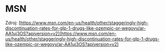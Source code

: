 # MSN

Zdroj: [https://www.msn.com/en-us/health/other/staggeringly-high-discontinuation-rates-for-glp-1-drugs-like-ozempic-or-wegovy/ar-AA1uj3OS?apiversion=v2](https://www.msn.com/en-us/health/other/staggeringly-high-discontinuation-rates-for-glp-1-drugs-like-ozempic-or-wegovy/ar-AA1uj3OS?apiversion=v2)


